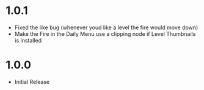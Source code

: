 # 1.0.1
- Fixed the like bug (whenever youd like a level the fire would move down)
- Make the Fire in the Daily Menu use a clipping node if Level Thumbnails is installed

# 1.0.0
- Initial Release

